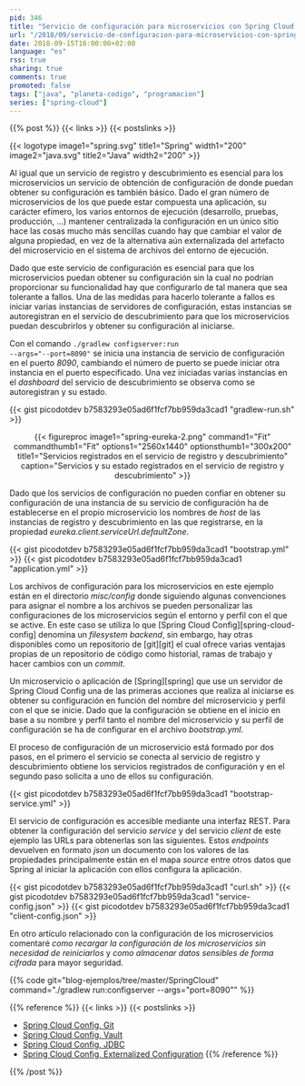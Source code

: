```yaml
---
pid: 346
title: "Servicio de configuración para microservicios con Spring Cloud Config"
url: "/2018/09/servicio-de-configuracion-para-microservicios-con-spring-cloud-config/"
date: 2018-09-15T16:00:00+02:00
language: "es"
rss: true
sharing: true
comments: true
promoted: false
tags: ["java", "planeta-codigo", "programacion"]
series: ["spring-cloud"]
---
```


{{% post %}}
{{< links >}}
{{< postslinks >}}

{{< logotype image1="spring.svg" title1="Spring" width1="200" image2="java.svg" title2="Java" width2="200" >}}

Al igual que un servicio de registro y descubrimiento es esencial para los microservicios un servicio de obtención de configuración de donde puedan obtener su configuración es también básico. Dado el gran número de microservicios de los que puede estar compuesta una aplicación, su carácter efímero, los varios entornos de ejecución (desarrollo, pruebas, producción, ...) mantener centralizada la configuración en un único sitio hace las cosas mucho más sencillas cuando hay que cambiar el valor de alguna propiedad, en vez de la alternativa aún externalizada del artefacto del microservicio en el sistema de archivos del entorno de ejecución.

Dado que este servicio de configuración es esencial para que los microservicios puedan obtener su configuración sin la cual no podrían proporcionar su funcionalidad hay que configurarlo de tal manera que sea tolerante a fallos. Una de las medidas para hacerlo tolerante a fallos es iniciar varias instancias de servidores de configuración, estas instancias se autoregistran en el servicio de descubrimiento para que los microservicios puedan descubrirlos y obtener su configuración al iniciarse.

Con el comando <code>./gradlew configserver:run --args="--port=8090"</code> se inicia una instancia de servicio de configuración en el puerto _8090_, cambiando el número de puerto se puede iniciar otra instancia en el puerto especificado. Una vez iniciadas varias instancias en el _dashboard_ del servicio de descubrimiento se observa como se autoregistran y su estado.

{{< gist picodotdev b7583293e05ad6f1fcf7bb959da3cad1 "gradlew-run.sh" >}}

<div class="media" style="text-align: center;">
    {{< figureproc
        image1="spring-eureka-2.png" command1="Fit" commandthumb1="Fit" options1="2560x1440" optionsthumb1="300x200" title1="Servicios registrados en el servicio de registro y descubrimiento"
        caption="Servicios y su estado registrados en el servicio de registro y descubrimiento" >}}
</div>

Dado que los servicios de configuración no pueden confiar en obtener su configuración de una instancia de su servicio de configuración ha de establecerse en el propio microservicio los nombres de _host_ de las instancias de registro y descubrimiento en las que registrarse, en la propiedad _eureka.client.serviceUrl.defaultZone_.

{{< gist picodotdev b7583293e05ad6f1fcf7bb959da3cad1 "bootstrap.yml" >}}
{{< gist picodotdev b7583293e05ad6f1fcf7bb959da3cad1 "application.yml" >}}

Los archivos de configuración para los microservicios en este ejemplo están en el directorio _misc/config_ donde siguiendo algunas convenciones para asignar el nombre a los archivos se pueden personalizar las configuraciones de los microservicios según el entorno y perfil con el que se active. En este caso se utiliza lo que [Spring Cloud Config][spring-cloud-config] denomina un _filesystem backend_, sin embargo, hay otras disponibles como un repositorio de [git][git] el cual ofrece varias ventajas propias de un repositorio de código como historial, ramas de trabajo y hacer cambios con un _commit_.

Un microservicio o aplicación de [Spring][spring] que use un servidor de Spring Cloud Config una de las primeras acciones que realiza al iniciarse es obtener su configuración en función del nombre del microservicio y perfil con el que se inicie. Dado que la configuración se obtiene en el inicio en base a su nombre y perfil tanto el nombre del microservicio y su perfil de configuración se ha de configurar en el archivo _bootstrap.yml_.

El proceso de configuración de un microservicio está formado por dos pasos, en el primero el servicio se conecta al servicio de registro y descubrimiento obtiene los servicios registrados de configuración y en el segundo paso solicita a uno de ellos su configuración.

{{< gist picodotdev b7583293e05ad6f1fcf7bb959da3cad1 "bootstrap-service.yml" >}}

El servicio de configuración es accesible mediante una interfaz REST. Para obtener la configuración del servicio _service_ y del servicio _client_ de este ejemplo las URLs para obtenerlas son las siguientes. Estos _endpoints_ devuelven en formato _json_ un documento con los valores de las propiedades principalmente están en el mapa _source_ entre otros datos que Spring al iniciar la aplicación con ellos configura la aplicación.

{{< gist picodotdev b7583293e05ad6f1fcf7bb959da3cad1 "curl.sh" >}}
{{< gist picodotdev b7583293e05ad6f1fcf7bb959da3cad1 "service-config.json" >}}
{{< gist picodotdev b7583293e05ad6f1fcf7bb959da3cad1 "client-config.json" >}}

En otro artículo relacionado con la configuración de los microservicios comentaré _como recargar la configuración de los microservicios sin necesidad de reiniciarlos_ y _como almacenar datos sensibles de forma cifrada_ para mayor seguridad.

{{% code git="blog-ejemplos/tree/master/SpringCloud" command="./gradlew run:configserver --args=\"port=8090\"" %}}

{{% reference %}}
{{< links >}}
{{< postslinks >}}
* [Spring Cloud Config, Git](http://cloud.spring.io/spring-cloud-static/spring-cloud-config/2.0.1.RELEASE/single/spring-cloud-config.html#_git_backend)
* [Spring Cloud Config, Vault](http://cloud.spring.io/spring-cloud-static/spring-cloud-config/2.0.1.RELEASE/single/spring-cloud-config.html#vault-backend)
* [Spring Cloud Config, JDBC](http://cloud.spring.io/spring-cloud-static/spring-cloud-config/2.0.1.RELEASE/single/spring-cloud-config.html#_jdbc_backend)
* [Spring Cloud Config, Externalized Configuration](https://docs.spring.io/spring-boot/docs/2.0.4.RELEASE/reference/htmlsingle/#boot-features-external-config)
{{% /reference %}}

{{% /post %}}
